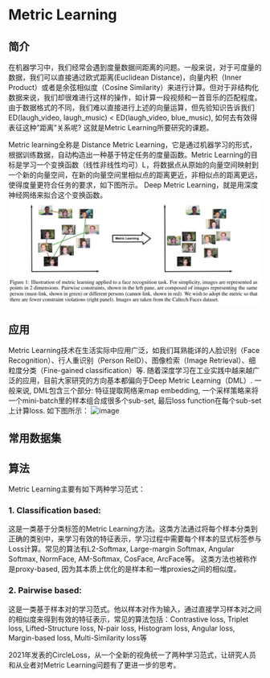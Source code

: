 # Metric Learning

## 简介
   在机器学习中，我们经常会遇到度量数据间距离的问题。一般来说，对于可度量的数据，我们可以直接通过欧式距离(Euclidean Distance)，向量内积（Inner Product）或者是余弦相似度（Cosine Similarity）来进行计算。但对于非结构化数据来说，我们却很难进行这样的操作，如计算一段视频和一首音乐的匹配程度。由于数据格式的不同，我们难以直接进行上述的向量运算，但先验知识告诉我们ED(laugh_video, laugh_music) < ED(laugh_video, blue_music), 如何去有效得表征这种”距离”关系呢? 这就是Metric Learning所要研究的课题。
   
   Metric learning全称是 Distance Metric Learning，它是通过机器学习的形式，根据训练数据，自动构造出一种基于特定任务的度量函数。Metric Learning的目标是学习一个变换函数（线性非线性均可）L，将数据点从原始的向量空间映射到一个新的向量空间，在新的向量空间里相似点的距离更近，非相似点的距离更远，使得度量更符合任务的要求，如下图所示。 Deep Metric Learning，就是用深度神经网络来拟合这个变换函数。
![example](../images/b.jpg)


## 应用
   Metric Learning技术在生活实际中应用广泛，如我们耳熟能详的人脸识别（Face Recognition）、行人重识别（Person ReID）、图像检索（Image Retrieval）、细粒度分类（Fine-gained classification）等.  随着深度学习在工业实践中越来越广泛的应用，目前大家研究的方向基本都偏向于Deep Metric Learning（DML）. 
   一般来说, DML包含三个部分: 特征提取网络来map embedding, 一个采样策略来将一个mini-batch里的样本组合成很多个sub-set, 最后loss function在每个sub-set上计算loss. 如下图所示：
   ![image](https://user-images.githubusercontent.com/17264083/130715695-a7a458b7-88a1-4b3b-9394-fb728ba877a5.png)


## 常用数据集

## 算法
   Metric Learning主要有如下两种学习范式：
### 1.	Classification based:  
   这是一类基于分类标签的Metric Learning方法。这类方法通过将每个样本分类到正确的类别中，来学习有效的特征表示，学习过程中需要每个样本的显式标签参与Loss计算。常见的算法有L2-Softmax, Large-margin Softmax, Angular Softmax, NormFace, AM-Softmax, CosFace, ArcFace等。 
   这类方法也被称作是proxy-based, 因为其本质上优化的是样本和一堆proxies之间的相似度。
### 2.	Pairwise based: 
   这是一类基于样本对的学习范式。他以样本对作为输入，通过直接学习样本对之间的相似度来得到有效的特征表示，常见的算法包括：Contrastive loss, Triplet loss, Lifted-Structure loss, N-pair loss, Histogram loss, Angular loss, Margin-based loss, Multi-Similarity loss等

2021年发表的CircleLoss，从一个全新的视角统一了两种学习范式，让研究人员和从业者对Metric Learning问题有了更进一步的思考。

